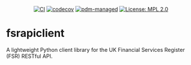 <div align="center">
  
[![CI](https://github.com/sr-murthy/fsrapiclient/actions/workflows/ci.yml/badge.svg)](https://github.com/sr-murthy/fsrapiclient/actions/workflows/ci.yml)
[![codecov](https://codecov.io/github/sr-murthy/fsrapiclient/graph/badge.svg?token=F41VZIHT2K)](https://codecov.io/github/sr-murthy/fsrapiclient)
[![pdm-managed](https://img.shields.io/badge/pdm-managed-blueviolet)](https://pdm-project.org)
[![License: MPL
2.0](https://img.shields.io/badge/License-MPL_2.0-brightgreen.svg)](https://opensource.org/licenses/MPL-2.0)

</div>

# fsrapiclient

A lightweight Python client library for the UK Financial Services Register (FSR) RESTful API.
